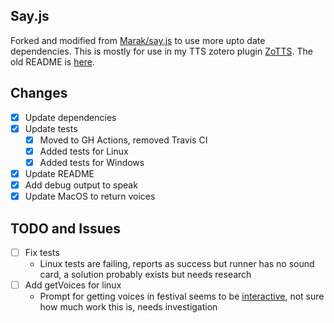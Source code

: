 ## Say.js
Forked and modified from [Marak/say.js](https://https://github.com/Marak/say.js) to use more upto date dependencies. This is mostly for use in my TTS zotero plugin [ZoTTS](https://github.com/ImperialSquid/zotero-zotts). The old README is [here](README-OLD.md).

## Changes
- [x] Update dependencies
- [x] Update tests
  - [x] Moved to GH Actions, removed Travis CI
  - [x] Added tests for Linux
  - [x] Added tests for Windows
- [x] Update README
- [x] Add debug output to speak
- [x] Update MacOS to return voices

## TODO and Issues
- [ ] Fix tests
  - Linux tests are failing, reports as success but runner has no sound card, a solution probably exists but needs research
- [ ] Add getVoices for linux
  - Prompt for getting voices in festival seems to be [interactive](https://wiki.archlinux.org/title/Festival#Interactive), not sure how much work this is, needs investigation
